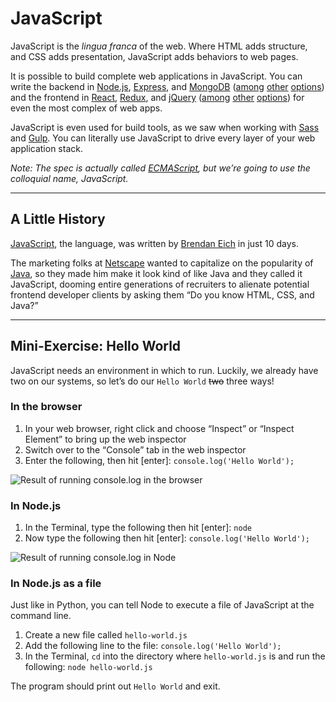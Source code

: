 # JavaScript

JavaScript is the _lingua franca_ of the web. Where HTML adds structure, and CSS adds presentation, JavaScript adds behaviors to web pages.

It is possible to build complete web applications in JavaScript. You can write the backend in [Node.js](https://nodejs.org/), [Express](http://expressjs.com/), and [MongoDB](https://www.mongodb.com/) ([among](http://koajs.com/) [other](http://hapijs.com/) [options](http://couchdb.apache.org/)) and the frontend in [React](https://facebook.github.io/react/), [Redux](https://github.com/reactjs/redux), and [jQuery](https://jquery.com/) ([among](http://riotjs.com/) [other](https://angularjs.org/) [options](http://emberjs.com/)) for even the most complex of web apps.

JavaScript is even used for build tools, as we saw when working with [Sass]() and [Gulp](http://gulpjs.com/). You can literally use JavaScript to drive every layer of your web application stack.

_Note: The spec is actually called [ECMAScript](https://en.wikipedia.org/wiki/ECMAScript), but we’re going to use the colloquial name, JavaScript._

------

## A Little History

[JavaScript](https://en.wikipedia.org/wiki/JavaScript), the language, was written by [Brendan Eich](https://en.wikipedia.org/wiki/Brendan_Eich) in just 10 days.

The marketing folks at [Netscape](https://en.wikipedia.org/wiki/Netscape) wanted to capitalize on the popularity of [Java](https://en.wikipedia.org/wiki/Java_(programming_language)), so they made him make it look kind of like Java and they called it JavaScript, dooming entire generations of recruiters to alienate potential frontend developer clients by asking them “Do you know HTML, CSS, and Java?”

------

## Mini-Exercise: Hello World

JavaScript needs an environment in which to run. Luckily, we already have two on our systems, so let’s do our `Hello World` ~~two~~ three ways!

### In the browser

1. In your web browser, right click and choose “Inspect” or “Inspect Element” to bring up the web inspector
1. Switch over to the “Console” tab in the web inspector
1. Enter the following, then hit [enter]: `console.log('Hello World');`

![Result of running console.log in the browser](https://raw.githubusercontent.com/segdeha/pdxcodeguild/master/3.%20JavaScript/solutions/hello-world-browser.png?token=AAAQ0gI191FxkCjdW8l84m5EzWCzKBz6ks5XYyKGwA%3D%3D)

### In Node.js

1. In the Terminal, type the following then hit [enter]: `node`
1. Now type the following then hit [enter]: `console.log('Hello World');`

![Result of running console.log in Node](https://raw.githubusercontent.com/segdeha/pdxcodeguild/master/3.%20JavaScript/solutions/hello-world-node.png?token=AAAQ0uepLSZU96Ujb8t1ecIE8faw2rNmks5XYyKYwA%3D%3D)

### In Node.js as a file

Just like in Python, you can tell Node to execute a file of JavaScript at the command line.

1. Create a new file called `hello-world.js`
1. Add the following line to the file: `console.log('Hello World');`
1. In the Terminal, `cd` into the directory where `hello-world.js` is and run the following: `node hello-world.js`

The program should print out `Hello World` and exit.
